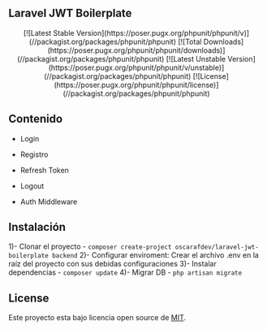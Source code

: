 ## Laravel JWT Boilerplate

<p align="center">
[![Latest Stable Version](https://poser.pugx.org/phpunit/phpunit/v)](//packagist.org/packages/phpunit/phpunit) [![Total Downloads](https://poser.pugx.org/phpunit/phpunit/downloads)](//packagist.org/packages/phpunit/phpunit) [![Latest Unstable Version](https://poser.pugx.org/phpunit/phpunit/v/unstable)](//packagist.org/packages/phpunit/phpunit) [![License](https://poser.pugx.org/phpunit/phpunit/license)](//packagist.org/packages/phpunit/phpunit)
</p>

## Contenido

- Login
- Registro
- Refresh Token
- Logout

- Auth Middleware

## Instalación

1)- Clonar el proyecto - `composer create-project oscarafdev/laravel-jwt-boilerplate backend`
2)- Configurar enviroment: Crear el archivo .env en la raíz del proyecto con sus debidas configuraciones
3)- Instalar dependencias - `composer update`
4)- Migrar DB - `php artisan migrate`

## License

Este proyecto esta bajo licencia open source de [MIT](https://opensource.org/licenses/MIT).
